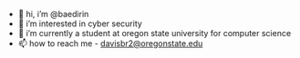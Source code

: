 - 👋 hi, i’m @baedirin
- 👀 i’m interested in cyber security
- 🌱 i’m currently a student at oregon state university for computer science
- 📫 how to reach me - davisbr2@oregonstate.edu
<!---
baedirin/baedirin is a ✨ special ✨ repository because its `README.md` (this file) appears on your GitHub profile.
You can click the Preview link to take a look at your changes.
--->
